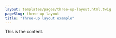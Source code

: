 ```yaml
---
layout: templates/pages/three-up-layout.html.twig
pageSlug: three-up-layout
title: "Three-up layout example"
---
```

This is the content.
